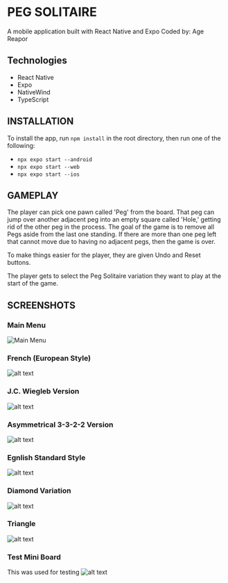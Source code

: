 # PEG SOLITAIRE

A mobile application built with React Native and Expo
Coded by: Age Reapor

## Technologies

- React Native
- Expo
- NativeWind
- TypeScript

## INSTALLATION

To install the app, run `npm install` in the root directory, then run one of the following:

- `npx expo start --android`
- `npx expo start --web`
- `npx expo start --ios`

## GAMEPLAY

The player can pick one pawn called 'Peg' from the board. That peg can jump over another adjacent peg into an empty square called 'Hole,' getting rid of the other peg in the process. The goal of the game is to remove all Pegs aside from the last one standing. If there are more than one peg left that cannot move due to having no adjacent pegs, then the game is over.

To make things easier for the player, they are given Undo and Reset buttons.

The player gets to select the Peg Solitaire variation they want to play at the start of the game.

## SCREENSHOTS

### Main Menu

![Main Menu](screenshots/MainMenu.png)

### French (European Style)

![alt text](screenshots/French.png)

### J.C. Wiegleb Version

![alt text](screenshots/Wiegleb.png)

### Asymmetrical 3-3-2-2 Version

![alt text](screenshots/Asymm.png)

### Egnlish Standard Style

![alt text](screenshots/English.png)

### Diamond Variation

![alt text](screenshots/Diamond.png)

### Triangle

![alt text](screenshots/Triangle.png)

### Test Mini Board

This was used for testing
![alt text](screenshots/Test.png)
